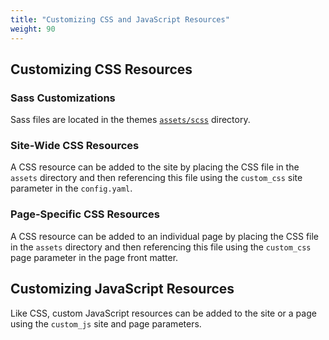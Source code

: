 ```yaml
---
title: "Customizing CSS and JavaScript Resources"
weight: 90
---
```


## Customizing CSS Resources

### Sass Customizations

Sass files are located in the themes [`assets/scss`](https://github.com/usnistgov/hugo-uswds/blob/master/assets/scss) directory.

### Site-Wide CSS Resources

A CSS resource can be added to the site by placing the CSS file in the `assets` directory and then referencing this file using the `custom_css` site parameter in the `config.yaml`.

### Page-Specific CSS Resources

A CSS resource can be added to an individual page by placing the CSS file in the `assets` directory and then referencing this file using the `custom_css` page parameter in the page front matter.

## Customizing JavaScript Resources

Like CSS, custom JavaScript resources can be added to the site or a page using the `custom_js` site and page parameters.
